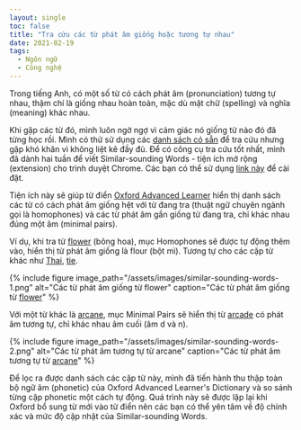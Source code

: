 ```yaml
---
layout: single
toc: false
title: "Tra cứu các từ phát âm giống hoặc tương tự nhau"
date: 2021-02-19
tags:
  - Ngôn ngữ
  - Công nghệ
---
```


Trong tiếng Anh, có một số từ có cách phát âm (pronunciation) tương tự nhau, thậm chí là giống nhau hoàn toàn, mặc dù mặt chữ (spelling) và nghĩa (meaning) khác nhau.

Khi gặp các từ đó, mình luôn ngờ ngợ vì cảm giác nó giống từ nào đó đã từng học rồi. Mình có thử sử dụng các [danh sách có sẵn](https://www.home-speech-home.com/minimal-pairs.html) để tra cứu nhưng gặp khó khăn vì không liệt kê đầy đủ. Để có công cụ tra cứu tốt nhất, mình đã dành hai tuần để viết Similar-sounding Words - tiện ích mở rộng (extension) cho trình duyệt Chrome. Các bạn có thể sử dụng [link này](https://chrome.google.com/webstore/detail/similar-sounding-words/hobghciacmpkhkpaidahlcmedkppkbkg) để cài đặt.

Tiện ích này sẽ giúp từ điển [Oxford Advanced Learner](https://www.oxfordlearnersdictionaries.com/definition/english/) hiển thị danh sách các từ có cách phát âm giống hệt với từ đang tra (thuật ngữ chuyên ngành gọi là homophones) và các từ phát âm gần giống từ đang tra, chỉ khác nhau đúng một âm (minimal pairs).

Ví dụ, khi tra từ [flower](https://www.oxfordlearnersdictionaries.com/definition/english/flower_1) (bông hoa), mục Homophones sẽ được tự động thêm vào, hiển thị từ phát âm giống là flour (bột mì). Tương tự cho các cặp từ khác như [Thai](https://www.oxfordlearnersdictionaries.com/definition/english/thai), [tie](https://www.oxfordlearnersdictionaries.com/definition/english/tie_1).

{% include figure image_path="/assets/images/similar-sounding-words-1.png" alt="Các từ phát âm giống từ flower" caption="Các từ phát âm giống từ [flower](https://www.oxfordlearnersdictionaries.com/definition/english/flower_1)" %}

Với một từ khác là [arcane](https://www.oxfordlearnersdictionaries.com/definition/english/arcane), mục Minimal Pairs sẽ hiển thị từ [arcade](https://www.oxfordlearnersdictionaries.com/definition/english/arcade) có phát âm tương tự, chỉ khác nhau âm cuối (âm d và n).

{% include figure image_path="/assets/images/similar-sounding-words-2.png" alt="Các từ phát âm tương tự từ arcane" caption="Các từ phát âm tương tự từ [arcane](https://www.oxfordlearnersdictionaries.com/definition/english/arcane)" %}

Để lọc ra được danh sách các cặp từ này, mình đã tiến hành thu thập toàn bộ ngữ âm (phonetic) của Oxford Advanced Learner's Dictionary và so sánh từng cặp phonetic một cách tự động. Quá trình này sẽ được lặp lại khi Oxford bổ sung từ mới vào từ điển nên các bạn có thể yên tâm về độ chính xác và mức độ cập nhật của Similar-sounding Words.
